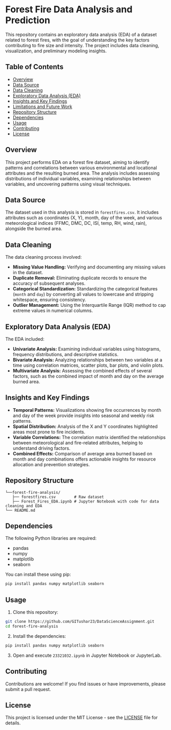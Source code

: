 # Forest Fire Data Analysis and Prediction

This repository contains an exploratory data analysis (EDA) of a dataset related to forest fires, with the goal of understanding the key factors contributing to fire size and intensity. The project includes data cleaning, visualization, and preliminary modeling insights.

## Table of Contents

- [Overview](#overview)
- [Data Source](#data-source)
- [Data Cleaning](#data-cleaning)
- [Exploratory Data Analysis (EDA)](#exploratory-data-analysis-eda)
- [Insights and Key Findings](#insights-and-key-findings)
- [Limitations and Future Work](#limitations-and-future-work)
- [Repository Structure](#repository-structure)
- [Dependencies](#dependencies)
- [Usage](#usage)
- [Contributing](#contributing)
- [License](#license)

## Overview

This project performs EDA on a forest fire dataset, aiming to identify patterns and correlations between various environmental and locational attributes and the resulting burned area. The analysis includes assessing distributions of individual variables, examining relationships between variables, and uncovering patterns using visual techniques.

## Data Source

The dataset used in this analysis is stored in `forestfires.csv`. It includes attributes such as coordinates (X, Y), month, day of the week, and various meteorological indices (FFMC, DMC, DC, ISI, temp, RH, wind, rain), alongside the burned area.

## Data Cleaning

The data cleaning process involved:

*   **Missing Value Handling:** Verifying and documenting any missing values in the dataset.
*   **Duplicate Removal:** Eliminating duplicate records to ensure the accuracy of subsequent analyses.
*   **Categorical Standardization:** Standardizing the categorical features (`month` and `day`) by converting all values to lowercase and stripping whitespace, ensuring consistency.
*   **Outlier Management:** Using the Interquartile Range (IQR) method to cap extreme values in numerical columns.

## Exploratory Data Analysis (EDA)

The EDA included:

*   **Univariate Analysis:**  Examining individual variables using histograms, frequency distributions, and descriptive statistics.
*   **Bivariate Analysis:** Analyzing relationships between two variables at a time using correlation matrices, scatter plots, bar plots, and violin plots.
*   **Multivariate Analysis:** Assessing the combined effects of several factors, such as the combined impact of month and day on the average burned area.

## Insights and Key Findings

*   **Temporal Patterns:** Visualizations showing fire occurrences by month and day of the week provide insights into seasonal and weekly risk patterns.
*   **Spatial Distribution:** Analysis of the X and Y coordinates highlighted areas most prone to fire incidents.
*   **Variable Correlations:** The correlation matrix identified the relationships between meteorological and fire-related attributes, helping to understand driving factors.
*   **Combined Effects:**  Comparison of average area burned based on month and day combinations offers actionable insights for resource allocation and prevention strategies.

## Repository Structure

```
└──forest-fire-analysis/
   ├── forestfires.csv        # Raw dataset
   ├── Forest_Fires_EDA.ipynb # Jupyter Notebook with code for data cleaning and EDA
└── README.md             
```

## Dependencies

The following Python libraries are required:

*   pandas
*   numpy
*   matplotlib
*   seaborn

You can install these using pip:

```bash
pip install pandas numpy matplotlib seaborn
```

## Usage

1.  Clone this repository:

   ```bash
   git clone https://github.com/GITushar23/DataScienceAssignment.git
   cd forest-fire-analysis
   ```

2.  Install the dependencies:

   ```bash
   pip install pandas numpy matplotlib seaborn
   ```

3.  Open and execute `23321032.ipynb` in Jupyter Notebook or JupyterLab.

## Contributing

Contributions are welcome! If you find issues or have improvements, please submit a pull request.

## License

This project is licensed under the MIT License - see the [LICENSE](LICENSE) file for details.

